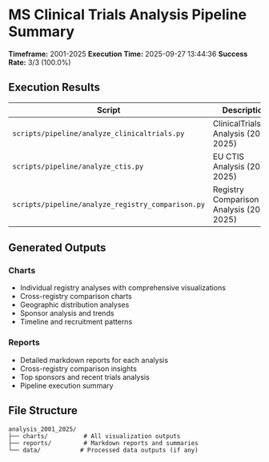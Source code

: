 # MS Clinical Trials Analysis Pipeline Summary

**Timeframe:** 2001-2025
**Execution Time:** 2025-09-27 13:44:36
**Success Rate:** 3/3 (100.0%)

## Execution Results

| Script | Description | Status |
|--------|-------------|---------|
| `scripts/pipeline/analyze_clinicaltrials.py` | ClinicalTrials.gov Analysis (2001-2025) | ✅ SUCCESS |
| `scripts/pipeline/analyze_ctis.py` | EU CTIS Analysis (2001-2025) | ✅ SUCCESS |
| `scripts/pipeline/analyze_registry_comparison.py` | Registry Comparison Analysis (2001-2025) | ✅ SUCCESS |

## Generated Outputs

### Charts
- Individual registry analyses with comprehensive visualizations
- Cross-registry comparison charts
- Geographic distribution analyses
- Sponsor analysis and trends
- Timeline and recruitment patterns

### Reports
- Detailed markdown reports for each analysis
- Cross-registry comparison insights
- Top sponsors and recent trials analysis
- Pipeline execution summary

## File Structure
```
analysis_2001_2025/
├── charts/          # All visualization outputs
├── reports/         # Markdown reports and summaries
└── data/           # Processed data outputs (if any)
```